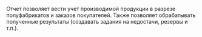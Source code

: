 Отчет позволяет вести учет производимой продукции в разрезе полуфабрикатов и заказов покупателей. Также позволяет обрабатывать полученные результаты (создавать задания на недостачи, резервы и т.п.).

